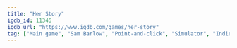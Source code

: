 ```yaml
---
title: "Her Story"
igdb_id: 11346
igdb_url: "https://www.igdb.com/games/her-story"
tag: ["Main game", "Sam Barlow", "Point-and-click", "Simulator", "Indie", "Single player", "First person", "Drama"]
---
```

